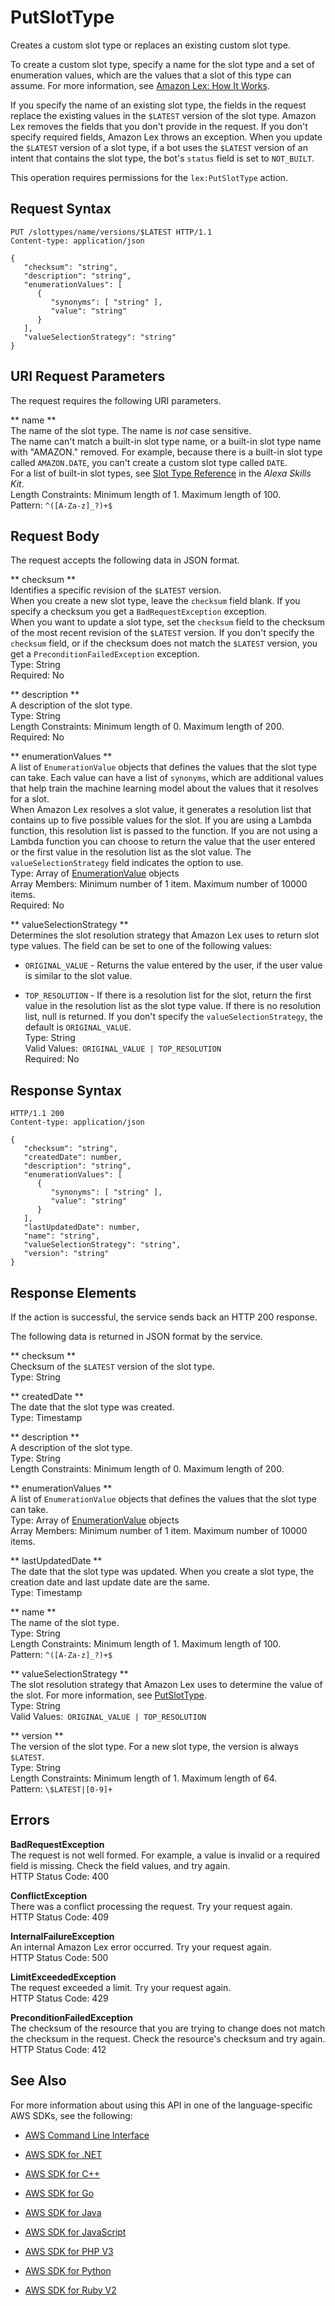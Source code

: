 # PutSlotType<a name="API_PutSlotType"></a>

Creates a custom slot type or replaces an existing custom slot type\.

To create a custom slot type, specify a name for the slot type and a set of enumeration values, which are the values that a slot of this type can assume\. For more information, see [Amazon Lex: How It Works](how-it-works.md)\.

If you specify the name of an existing slot type, the fields in the request replace the existing values in the `$LATEST` version of the slot type\. Amazon Lex removes the fields that you don't provide in the request\. If you don't specify required fields, Amazon Lex throws an exception\. When you update the `$LATEST` version of a slot type, if a bot uses the `$LATEST` version of an intent that contains the slot type, the bot's `status` field is set to `NOT_BUILT`\.

This operation requires permissions for the `lex:PutSlotType` action\.

## Request Syntax<a name="API_PutSlotType_RequestSyntax"></a>

```
PUT /slottypes/name/versions/$LATEST HTTP/1.1
Content-type: application/json

{
   "checksum": "string",
   "description": "string",
   "enumerationValues": [ 
      { 
         "synonyms": [ "string" ],
         "value": "string"
      }
   ],
   "valueSelectionStrategy": "string"
}
```

## URI Request Parameters<a name="API_PutSlotType_RequestParameters"></a>

The request requires the following URI parameters\.

 ** name **   
The name of the slot type\. The name is *not* case sensitive\.   
The name can't match a built\-in slot type name, or a built\-in slot type name with "AMAZON\." removed\. For example, because there is a built\-in slot type called `AMAZON.DATE`, you can't create a custom slot type called `DATE`\.  
For a list of built\-in slot types, see [Slot Type Reference](https://developer.amazon.com/public/solutions/alexa/alexa-skills-kit/docs/built-in-intent-ref/slot-type-reference) in the *Alexa Skills Kit*\.  
Length Constraints: Minimum length of 1\. Maximum length of 100\.  
Pattern: `^([A-Za-z]_?)+$` 

## Request Body<a name="API_PutSlotType_RequestBody"></a>

The request accepts the following data in JSON format\.

 ** checksum **   
Identifies a specific revision of the `$LATEST` version\.  
When you create a new slot type, leave the `checksum` field blank\. If you specify a checksum you get a `BadRequestException` exception\.  
When you want to update a slot type, set the `checksum` field to the checksum of the most recent revision of the `$LATEST` version\. If you don't specify the ` checksum` field, or if the checksum does not match the `$LATEST` version, you get a `PreconditionFailedException` exception\.  
Type: String  
Required: No

 ** description **   
A description of the slot type\.  
Type: String  
Length Constraints: Minimum length of 0\. Maximum length of 200\.  
Required: No

 ** enumerationValues **   
A list of `EnumerationValue` objects that defines the values that the slot type can take\. Each value can have a list of `synonyms`, which are additional values that help train the machine learning model about the values that it resolves for a slot\.   
When Amazon Lex resolves a slot value, it generates a resolution list that contains up to five possible values for the slot\. If you are using a Lambda function, this resolution list is passed to the function\. If you are not using a Lambda function you can choose to return the value that the user entered or the first value in the resolution list as the slot value\. The `valueSelectionStrategy` field indicates the option to use\.   
Type: Array of [EnumerationValue](API_EnumerationValue.md) objects  
Array Members: Minimum number of 1 item\. Maximum number of 10000 items\.  
Required: No

 ** valueSelectionStrategy **   
Determines the slot resolution strategy that Amazon Lex uses to return slot type values\. The field can be set to one of the following values:  

+  `ORIGINAL_VALUE` \- Returns the value entered by the user, if the user value is similar to the slot value\.

+  `TOP_RESOLUTION` \- If there is a resolution list for the slot, return the first value in the resolution list as the slot type value\. If there is no resolution list, null is returned\.
If you don't specify the `valueSelectionStrategy`, the default is `ORIGINAL_VALUE`\.  
Type: String  
Valid Values:` ORIGINAL_VALUE | TOP_RESOLUTION`   
Required: No

## Response Syntax<a name="API_PutSlotType_ResponseSyntax"></a>

```
HTTP/1.1 200
Content-type: application/json

{
   "checksum": "string",
   "createdDate": number,
   "description": "string",
   "enumerationValues": [ 
      { 
         "synonyms": [ "string" ],
         "value": "string"
      }
   ],
   "lastUpdatedDate": number,
   "name": "string",
   "valueSelectionStrategy": "string",
   "version": "string"
}
```

## Response Elements<a name="API_PutSlotType_ResponseElements"></a>

If the action is successful, the service sends back an HTTP 200 response\.

The following data is returned in JSON format by the service\.

 ** checksum **   
Checksum of the `$LATEST` version of the slot type\.  
Type: String

 ** createdDate **   
The date that the slot type was created\.  
Type: Timestamp

 ** description **   
A description of the slot type\.  
Type: String  
Length Constraints: Minimum length of 0\. Maximum length of 200\.

 ** enumerationValues **   
A list of `EnumerationValue` objects that defines the values that the slot type can take\.  
Type: Array of [EnumerationValue](API_EnumerationValue.md) objects  
Array Members: Minimum number of 1 item\. Maximum number of 10000 items\.

 ** lastUpdatedDate **   
The date that the slot type was updated\. When you create a slot type, the creation date and last update date are the same\.  
Type: Timestamp

 ** name **   
The name of the slot type\.  
Type: String  
Length Constraints: Minimum length of 1\. Maximum length of 100\.  
Pattern: `^([A-Za-z]_?)+$` 

 ** valueSelectionStrategy **   
The slot resolution strategy that Amazon Lex uses to determine the value of the slot\. For more information, see [PutSlotType](#API_PutSlotType)\.  
Type: String  
Valid Values:` ORIGINAL_VALUE | TOP_RESOLUTION` 

 ** version **   
The version of the slot type\. For a new slot type, the version is always `$LATEST`\.   
Type: String  
Length Constraints: Minimum length of 1\. Maximum length of 64\.  
Pattern: `\$LATEST|[0-9]+` 

## Errors<a name="API_PutSlotType_Errors"></a>

 **BadRequestException**   
The request is not well formed\. For example, a value is invalid or a required field is missing\. Check the field values, and try again\.  
HTTP Status Code: 400

 **ConflictException**   
 There was a conflict processing the request\. Try your request again\.   
HTTP Status Code: 409

 **InternalFailureException**   
An internal Amazon Lex error occurred\. Try your request again\.  
HTTP Status Code: 500

 **LimitExceededException**   
The request exceeded a limit\. Try your request again\.  
HTTP Status Code: 429

 **PreconditionFailedException**   
 The checksum of the resource that you are trying to change does not match the checksum in the request\. Check the resource's checksum and try again\.  
HTTP Status Code: 412

## See Also<a name="API_PutSlotType_SeeAlso"></a>

For more information about using this API in one of the language\-specific AWS SDKs, see the following:

+  [AWS Command Line Interface](http://docs.aws.amazon.com/goto/aws-cli/lex-models-2017-04-19/PutSlotType) 

+  [AWS SDK for \.NET](http://docs.aws.amazon.com/goto/DotNetSDKV3/lex-models-2017-04-19/PutSlotType) 

+  [AWS SDK for C\+\+](http://docs.aws.amazon.com/goto/SdkForCpp/lex-models-2017-04-19/PutSlotType) 

+  [AWS SDK for Go](http://docs.aws.amazon.com/goto/SdkForGoV1/lex-models-2017-04-19/PutSlotType) 

+  [AWS SDK for Java](http://docs.aws.amazon.com/goto/SdkForJava/lex-models-2017-04-19/PutSlotType) 

+  [AWS SDK for JavaScript](http://docs.aws.amazon.com/goto/AWSJavaScriptSDK/lex-models-2017-04-19/PutSlotType) 

+  [AWS SDK for PHP V3](http://docs.aws.amazon.com/goto/SdkForPHPV3/lex-models-2017-04-19/PutSlotType) 

+  [AWS SDK for Python](http://docs.aws.amazon.com/goto/boto3/lex-models-2017-04-19/PutSlotType) 

+  [AWS SDK for Ruby V2](http://docs.aws.amazon.com/goto/SdkForRubyV2/lex-models-2017-04-19/PutSlotType) 